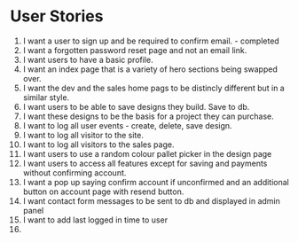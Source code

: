 # User Stories

1. I want a user to sign up and be required to confirm email. - completed
2. I want a forgotten password reset page and not an email link.
3. I want users to have a basic profile.
4. I want an index page that is a variety of hero sections being swapped over.
5. I want the dev and the sales home pags to be distincly different but in a similar style.
6. I want users to be able to save designs they build. Save to db.
7. I want these designs to be the basis for a project they can purchase.
8. I want to log all user events - create, delete, save design.
9. I want to log all visitor to the site.
10. I want to log all visitors to the sales page.
11. I want users to use a random colour pallet picker in the design page
12. I want users to access all features except for saving and payments without confirming account.
13. I want a pop up saying confirm account if unconfirmed and an additional button on account page with resend button.
14. I want contact form messages to be sent to db and displayed in admin panel
15. I want to add last logged in time to user
16. 